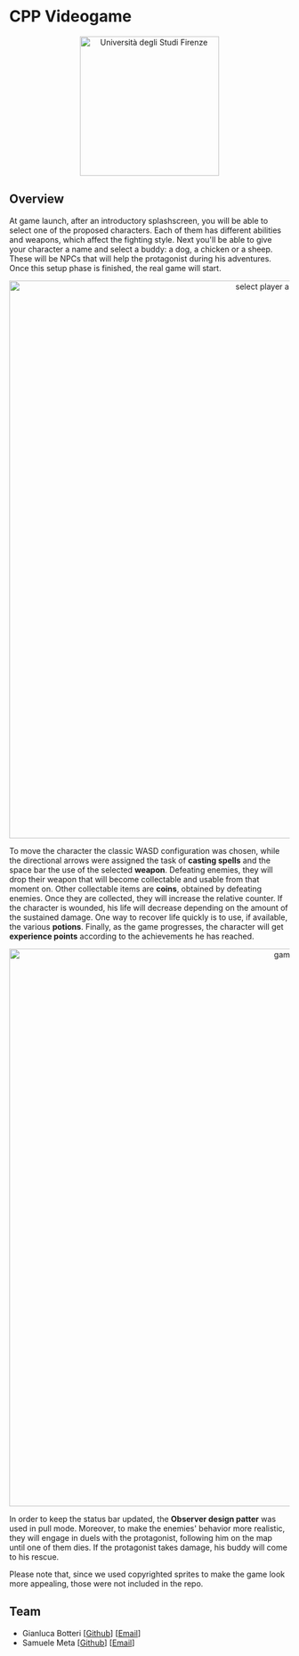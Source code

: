 # CPP Videogame

<p align="center">
    <img src="https://i.imgur.com/lgi4uSY.jpg" width="250" alt="Università degli Studi Firenze"/>
</p>

## Overview

At game launch, after an introductory splashscreen, you will be able to select one of the proposed characters. Each of them has different abilities and weapons, which affect the fighting style. Next you'll be able to give your character a name and select a buddy: a dog, a chicken or a sheep. These will be NPCs that will help the protagonist during his adventures. Once this setup phase is finished, the real game will start. 

<p align="center">
    <img src="https://i.imgur.com/NQsmD3R.png" width="1000" alt="select player and name screen"/>
</p>

To move the character the classic WASD configuration was chosen, while the directional arrows were assigned the task of **casting spells** and the space bar the use of the selected **weapon**. Defeating enemies, they will drop their weapon that will become collectable and usable from that moment on. Other collectable items are **coins**, obtained by defeating enemies. Once they are collected, they will increase the relative counter. If the character is wounded, his life will decrease depending on the amount of the sustained damage. One way to recover life quickly is to use, if available, the various **potions**. Finally, as the game progresses, the character will get **experience points** according to the achievements he has reached.

<p align="center">
    <img src="https://i.imgur.com/KsWFDHD.png" width="1000" alt="gameplay"/>
</p>

In order to keep the status bar updated, the **Observer design patter** was used in pull mode. Moreover, to make the enemies' behavior more realistic, they will engage in duels with the protagonist, following him on the map until one of them dies. If the protagonist takes damage, his buddy will come to his rescue.

Please note that, since we used copyrighted sprites to make the game look more appealing, those were not included in the repo.

## Team

- Gianluca Botteri [[Github](https://github.com/GianlucaBotteri)] [[Email](mailto:gianluca.botteri@gmail.com)]
- Samuele Meta [[Github](https://github.com/SamueleMeta)] [[Email](mailto:samuele.meta@mail.polimi.it)]
